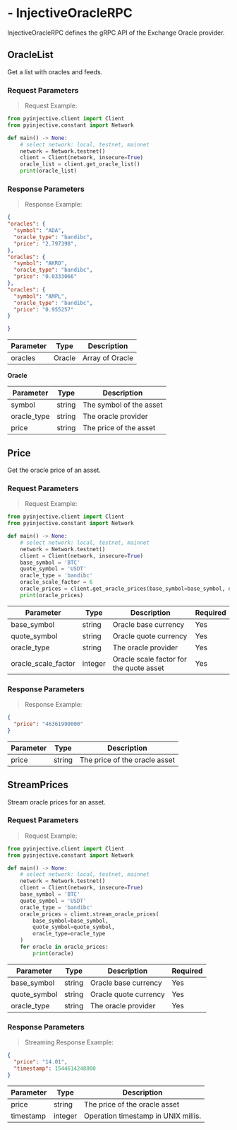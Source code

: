 # - InjectiveOracleRPC
InjectiveOracleRPC defines the gRPC API of the Exchange Oracle provider.


## OracleList

Get a list with oracles and feeds.

### Request Parameters
> Request Example:

``` python
from pyinjective.client import Client
from pyinjective.constant import Network

def main() -> None:
    # select network: local, testnet, mainnet
    network = Network.testnet()
    client = Client(network, insecure=True)
    oracle_list = client.get_oracle_list()
    print(oracle_list)
```


### Response Parameters
> Response Example:

``` json
{
"oracles": {
  "symbol": "ADA",
  "oracle_type": "bandibc",
  "price": "2.797398",
},
"oracles": {
  "symbol": "AKRO",
  "oracle_type": "bandibc",
  "price": "0.0333066"
},
"oracles": {
  "symbol": "AMPL",
  "oracle_type": "bandibc",
  "price": "0.955257"
}

}

```

|Parameter|Type|Description|
|----|----|----|
|oracles|Oracle|Array of Oracle|

**Oracle**

|Parameter|Type|Description|
|----|----|----|
|symbol|string|The symbol of the asset|
|oracle_type|string|The oracle provider|
|price|string|The price of the asset|


## Price

Get the oracle price of an asset.

### Request Parameters
> Request Example:

``` python
from pyinjective.client import Client
from pyinjective.constant import Network

def main() -> None:
    # select network: local, testnet, mainnet
    network = Network.testnet()
    client = Client(network, insecure=True)
    base_symbol = 'BTC'
    quote_symbol = 'USDT'
    oracle_type = 'bandibc'
    oracle_scale_factor = 6
    oracle_prices = client.get_oracle_prices(base_symbol=base_symbol, quote_symbol=quote_symbol, oracle_type=oracle_type, oracle_scale_factor=oracle_scale_factor)
    print(oracle_prices)
```

|Parameter|Type|Description|Required|
|----|----|----|----|
|base_symbol|string|Oracle base currency|Yes|
|quote_symbol|string|Oracle quote currency|Yes|
|oracle_type|string|The oracle provider|Yes|
|oracle_scale_factor|integer|Oracle scale factor for the quote asset|Yes|


### Response Parameters
> Response Example:

``` json
{
  "price": "46361990000"
}
```

|Parameter|Type|Description|
|----|----|----|
|price|string|The price of the oracle asset|


## StreamPrices

Stream oracle prices for an asset.

### Request Parameters
> Request Example:

``` python
from pyinjective.client import Client
from pyinjective.constant import Network

def main() -> None:
    # select network: local, testnet, mainnet
    network = Network.testnet()
    client = Client(network, insecure=True)
    base_symbol = 'BTC'
    quote_symbol = 'USDT'
    oracle_type = 'bandibc'
    oracle_prices = client.stream_oracle_prices(
        base_symbol=base_symbol,
        quote_symbol=quote_symbol,
        oracle_type=oracle_type
    )
    for oracle in oracle_prices:
        print(oracle)
```

|Parameter|Type|Description|Required|
|----|----|----|----|
|base_symbol|string|Oracle base currency|Yes|
|quote_symbol|string|Oracle quote currency|Yes|
|oracle_type|string|The oracle provider|Yes|


### Response Parameters
> Streaming Response Example:

``` json
{
  "price": "14.01",
  "timestamp": 1544614248000
}
```

|Parameter|Type|Description|
|----|----|----|
|price|string|The price of the oracle asset|
|timestamp|integer|Operation timestamp in UNIX millis.|
